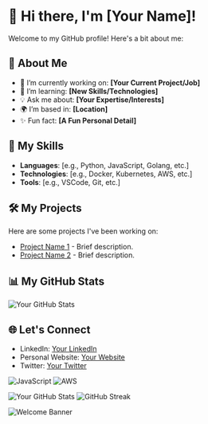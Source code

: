 # 👋 Hi there, I'm [Your Name]!

Welcome to my GitHub profile! Here's a bit about me:

## 🌟 About Me
- 🔭 I’m currently working on: **[Your Current Project/Job]**
- 🌱 I’m learning: **[New Skills/Technologies]**
- 💡 Ask me about: **[Your Expertise/Interests]**
- 🌍 I’m based in: **[Location]**
- ✨ Fun fact: **[A Fun Personal Detail]**

## 🚀 My Skills
- **Languages**: [e.g., Python, JavaScript, Golang, etc.]
- **Technologies**: [e.g., Docker, Kubernetes, AWS, etc.]
- **Tools**: [e.g., VSCode, Git, etc.]

## 🛠️ My Projects
Here are some projects I've been working on:
- [Project Name 1](link) - Brief description.
- [Project Name 2](link) - Brief description.

## 📊 My GitHub Stats
![Your GitHub Stats](https://github-readme-stats.vercel.app/api?username=YourUsername&show_icons=true&theme=radical)

## 🌐 Let's Connect
- LinkedIn: [Your LinkedIn](https://linkedin.com/in/your-profile)
- Personal Website: [Your Website](https://yourwebsite.com)
- Twitter: [Your Twitter](https://twitter.com/yourhandle)

![JavaScript](https://img.shields.io/badge/JavaScript-Intermediate-yellow)
![AWS](https://img.shields.io/badge/AWS-Expert-orange)

![Your GitHub Stats](https://github-readme-stats.vercel.app/api?username=YourUsername)
![GitHub Streak](https://github-readme-streak-stats.herokuapp.com/?user=YourUsername)

![Welcome Banner](https://your-image-link.com/banner.png)
